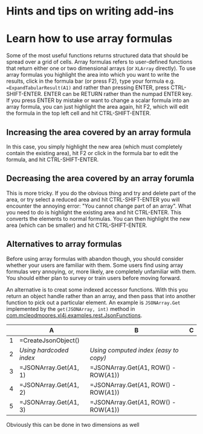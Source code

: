 Hints and tips on writing add-ins
=================================

# Learn how to use array formulas
Some of the most useful functions returns structured data that should be spread over a grid of cells.  Array formulas refers to
user-defined functions that return either one or two dimensional arrays (or `XLArray` directly).  To use array formulas you highlight
the area into which you want to write the results, click in the formula bar (or press F2), type your formula e.g. 
`=ExpandTabularResult(A1)` and rather than pressing ENTER, press CTRL-SHIFT-ENTER.  ENTER can be RETURN rather than the numpad ENTER 
key.  If you press ENTER by mistake or want to change a scalar formula into an array formula, you can just highlight the area again, hit
F2, which will edit the formula in the top left cell and hit CTRL-SHIFT-ENTER.

## Increasing the area covered by an array formula
In this case, you simply highlight the new area (which must completely contain the existing area), hit F2 or click in the formula bar 
to edit the formula, and hit CTRL-SHIFT-ENTER.

## Decreasing the area covered by an array forumla
This is more tricky.  If you do the obvious thing and try and delete part of the area, or try select a reduced area and hit 
CTRL-SHIFT-ENTER you will encounter the annoying error: "You cannot change part of an array".  What you need to do is highlight the
existing area and hit CTRL-ENTER.  This converts the elements to normal formulas.  You can then highlight the new area (which can be
smaller) and hit CTRL-SHIFT-ENTER.

## Alternatives to array formulas
Before using array formulas with abandon though, you should consider whether your users are familiar with them.  Some users find
using array formulas very annoying, or, more likely, are completely unfamiliar with them.  You should either plan to survey or 
train users before moving forward.

An alternative is to creat some indexed accessor functions.  With this you return an object handle rather than an array, and then
pass that into another function to pick out a particular element.  An example is `JSONArray.Get` implemented by the `get(JSONArray, int)`
method in [com.mcleodmoores.xl4j.examples.rest.JsonFunctions](https://github.com/McLeodMoores/xl4j/blob/master/xll-examples/src/main/java/com/mcleodmoores/xl4j/examples/rest/JsonFunctions.java).  

|   |            A            |                     B                   | C |
|---|-------------------------|-----------------------------------------|---|
| 1 | =CreateJsonObject()     |                                         |   |
| 2 | *Using hardcoded index* | *Using computed index (easy to copy)*   |   |
| 3 | =JSONArray.Get($A$1, 1) | =JSONArray.Get($A$1, ROW() - ROW($A$1)) |   |
| 4 | =JSONArray.Get($A$1, 2) | =JSONArray.Get($A$1, ROW() - ROW($A$1)) |   |
| 5 | =JSONArray.Get($A$1, 3) | =JSONArray.Get($A$1, ROW() - ROW($A$1)) |   |

Obviously this can be done in two dimensions as well
